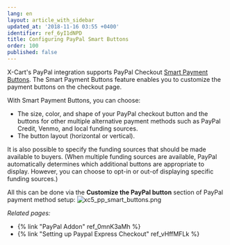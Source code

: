 ```yaml
---
lang: en
layout: article_with_sidebar
updated_at: '2018-11-16 03:55 +0400'
identifier: ref_6yI1dNPD
title: Configuring PayPal Smart Buttons
order: 100
published: false
---
```

X-Cart's PayPal integration supports PayPal Checkout [Smart Payment Buttons](https://www.paypal.com/us/smarthelp/article/what-are-smart-payment-buttons-in-express-checkout-ts2173). The Smart Payment Buttons feature enables you to customize the payment buttons on the checkout page.

With Smart Payment Buttons, you can choose:

   * The size, color, and shape of your PayPal checkout button and the buttons for other multiple alternative payment methods such as PayPal Credit, Venmo, and local funding sources.
   * The button layout (horizontal or vertical).

It is also possible to specify the funding sources that should be made available to buyers. (When multiple funding sources are available, PayPal automatically determines which additional buttons are appropriate to display. However, you can choose to opt-in or out-of displaying specific funding sources.)

All this can be done via the **Customize the PayPal button** section of PayPal payment method setup:
![xc5_pp_smart_buttons.png]({{site.baseurl}}/attachments/ref_6yI1dNPD/xc5_pp_smart_buttons.png)

_Related pages:_

* {% link "PayPal Addon" ref_0mnK3aMh %}
* {% link "Setting up Paypal Express Checkout" ref_vHffMFLk %}